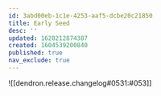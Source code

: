 ```yaml
---
id: 3abd00eb-1c1e-4253-aaf5-dcbe20c21850
title: Early Seed
desc: ''
updated: 1628212874387
created: 1604539200840
published: true
nav_exclude: true
---
```


![[dendron.release.changelog#0531:#053]]
